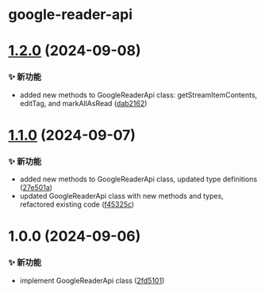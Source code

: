 # google-reader-api

# [1.2.0](https://github.com/CaoMeiYouRen/google-reader-api/compare/v1.1.0...v1.2.0) (2024-09-08)


### ✨ 新功能

* added new methods to GoogleReaderApi class: getStreamItemContents, editTag, and markAllAsRead ([dab2162](https://github.com/CaoMeiYouRen/google-reader-api/commit/dab2162))

# [1.1.0](https://github.com/CaoMeiYouRen/google-reader-api/compare/v1.0.0...v1.1.0) (2024-09-07)


### ✨ 新功能

* added new methods to GoogleReaderApi class, updated type definitions ([27e501a](https://github.com/CaoMeiYouRen/google-reader-api/commit/27e501a))
* updated GoogleReaderApi class with new methods and types, refactored existing code ([f45325c](https://github.com/CaoMeiYouRen/google-reader-api/commit/f45325c))

# 1.0.0 (2024-09-06)


### ✨ 新功能

* implement GoogleReaderApi class ([2fd5101](https://github.com/CaoMeiYouRen/google-reader-api/commit/2fd5101))
